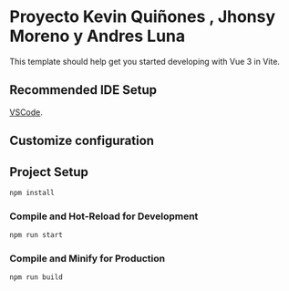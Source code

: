 # Proyecto Kevin Quiñones , Jhonsy Moreno y Andres Luna

This template should help get you started developing with Vue 3 in Vite.

## Recommended IDE Setup

[VSCode](https://code.visualstudio.com/).

## Customize configuration



## Project Setup

```sh
npm install
```

### Compile and Hot-Reload for Development

```sh
npm run start
```

### Compile and Minify for Production

```sh
npm run build
```
